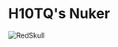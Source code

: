 # H10TQ's Nuker  
![RedSkull](https://github.com/user-attachments/assets/fbbaf236-a7fc-4eea-a67c-aa2b9d19b1be)

